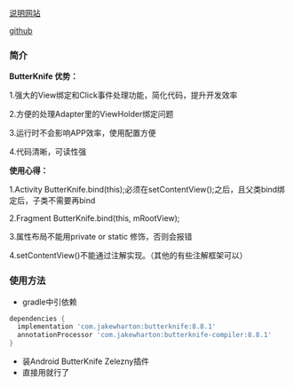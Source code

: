 

[说明网站](http://jakewharton.github.io/butterknife/)

[github](https://github.com/JakeWharton/butterknife)

<!--more-->

### 简介

**ButterKnife 优势：**

1.强大的View绑定和Click事件处理功能，简化代码，提升开发效率

2.方便的处理Adapter里的ViewHolder绑定问题

3.运行时不会影响APP效率，使用配置方便

4.代码清晰，可读性强

**使用心得：**

1.Activity ButterKnife.bind(this);必须在setContentView();之后，且父类bind绑定后，子类不需要再bind

2.Fragment ButterKnife.bind(this, mRootView);

3.属性布局不能用private or static 修饰，否则会报错

4.setContentView()不能通过注解实现。（其他的有些注解框架可以）

### 使用方法

- gradle中引依赖

```groovy
dependencies {
  implementation 'com.jakewharton:butterknife:8.8.1'
  annotationProcessor 'com.jakewharton:butterknife-compiler:8.8.1'
}
```

- 装Android ButterKnife Zelezny插件
- 直接用就行了